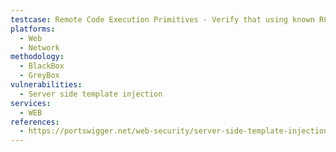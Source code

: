 ```yaml
---
testcase: Remote Code Execution Primitives - Verify that using known RCE payloads (e.g., ${T(java.lang.Runtime).getRuntime().exec('id')}) does not result in command execution or error. Web (HTTP/HTTPS) service
platforms: 
  - Web
  - Network
methodology: 
  - BlackBox
  - GreyBox
vulnerabilities:
  - Server side template injection
services:
  - WEB
references:
  - https://portswigger.net/web-security/server-side-template-injection
---
```

